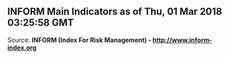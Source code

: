 ## INFORM Main Indicators as of Thu, 01 Mar 2018 03:25:58 GMT

Source: **INFORM (Index For Risk Management) - http://www.inform-index.org**